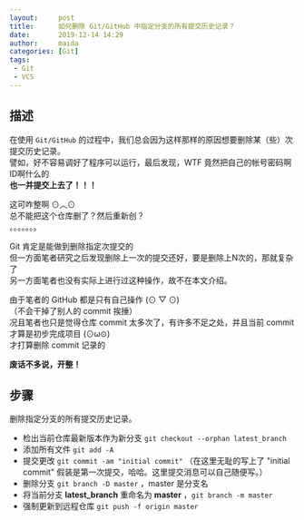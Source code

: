 ```yaml
---
layout:     post
title:      如何删除 Git/GitHub 中指定分支的所有提交历史记录？
date:       2019-12-14 14:29
author:     maida
categories: [Git]
tags:
 - Git
 - VCS
---
```


## 描述

在使用 `Git/GitHub` 的过程中，我们总会因为这样那样的原因想要删除某（些）次提交历史记录。  
譬如，好不容易调好了程序可以运行，最后发现，WTF 竟然把自己的帐号密码啊ID啊什么的  
**也一并提交上去了！！！**  

这可咋整啊   ⊙︿⊙  
总不能把这个仓库删了？然后重新创？  
。。。。。。。 

Git 肯定是能做到删除指定次提交的  
但一方面笔者研究之后发现删除上一次的提交还好，要是删除上N次的，那就复杂了  
另一方面笔者也没有实际上进行过这种操作，故不在本文介绍。  

由于笔者的 GitHub 都是只有自己操作  (⊙ ▽ ⊙)  
（不会干掉了别人的 commit 挨捶）  
况且笔者也只是觉得仓库 commit 太多次了，有许多不足之处，并且当前 commit 才算是初步完成项目 (⊙ω⊙)  
才打算删除 commit 记录的  

**废话不多说，开整！**

## 步骤
删除指定分支的所有提交历史记录。  
- 检出当前仓库最新版本作为新分支 `git checkout --orphan latest_branch`
- 添加所有文件 `git add -A`
- 提交更改 `git commit -am "initial commit"` （在这里无耻的写上了 "initial commit" 假装是第一次提交，哈哈。这里提交消息可以自己随便写。）
- 删除分支 `git branch -D master` ，master 是分支名
- 将当前分支 **latest_branch** 重命名为 **master** ，`git branch -m master`
- 强制更新到远程仓库 `git push -f origin master`
